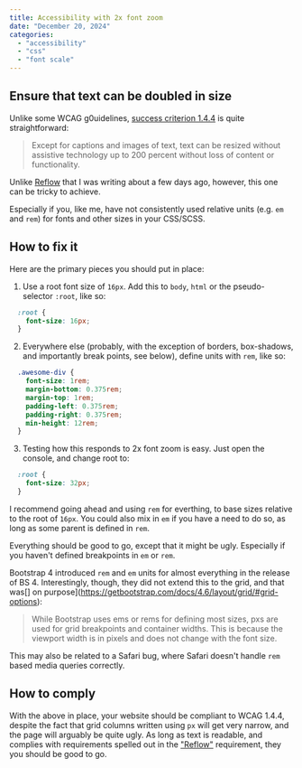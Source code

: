 ```yaml
---
title: Accessibility with 2x font zoom
date: "December 20, 2024"
categories: 
  - "accessibility"
  - "css"
  - "font scale"
---
```


## Ensure that text can be doubled in size
Unlike some WCAG g0uidelines, [success criterion 1.4.4](https://www.w3.org/TR/WCAG21/#resize-text) is quite straightforward:

> Except for captions and images of text, text can be resized without assistive technology up to 200 percent without loss of content or functionality.

Unlike [Reflow](/blog/2) that I was writing about a few days ago, however, this one can be tricky to achieve.

Especially if you, like me, have not consistently used relative units (e.g. `em` and `rem`) for fonts and other sizes in your CSS/SCSS. 

## How to fix it
Here are the primary pieces you should put in place:
1. Use a root font size of `16px`. Add this to `body`, `html` or the pseudo-selector `:root`, like so: 

```css
  :root {
    font-size: 16px; 
  }
```

2. Everywhere else (probably, with the exception of borders, box-shadows, and importantly break points, see below), define units with `rem`, like so: 
```css
  .awesome-div {
    font-size: 1rem; 
    margin-bottom: 0.375rem;
    margin-top: 1rem; 
    padding-left: 0.375rem;
    padding-right: 0.375rem;
    min-height: 12rem; 
  }
```

3. Testing how this responds to 2x font zoom is easy. Just open the console, and change root to: 
```css
  :root {
    font-size: 32px; 
  }
```
I recommend going ahead and using `rem` for everthing, to base sizes relative to the root of `16px`. You could also mix in `em` if you have a need to do so, as long as some parent is defined in `rem`. 

Everything should be good to go, except that it might be ugly. Especially if you haven't defined breakpoints in `em` or `rem`. 

Bootstrap 4 introduced `rem` and `em` units for almost everything in the release of BS 4. Interestingly, though, they did not extend this to the grid, and that was[] on purpose](https://getbootstrap.com/docs/4.6/layout/grid/#grid-options):

> While Bootstrap uses ems or rems for defining most sizes, pxs are used for grid breakpoints and container widths. This is because the viewport width is in pixels and does not change with the font size.

This may also be related to a Safari bug, where Safari doesn't handle `rem` based media queries correctly. 

## How to comply
With the above in place, your website should be compliant to WCAG 1.4.4, despite the fact that grid columns written using `px` will get very narrow, and the page will arguably be quite ugly. As long as text is readable, and complies with requirements spelled out in the ["Reflow"](https://www.w3.org/TR/WCAG21/#reflow) requirement, they you should be good to go.